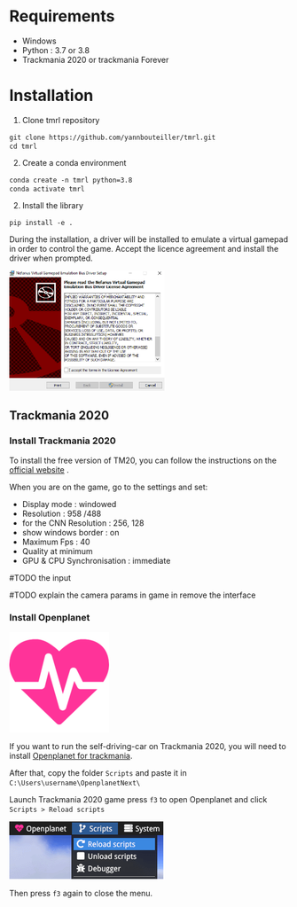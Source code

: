 # Requirements
* Windows
* Python : 3.7 or 3.8
* Trackmania 2020 or trackmania Forever

# Installation

1. Clone tmrl repository
```shell
git clone https://github.com/yannbouteiller/tmrl.git
cd tmrl
```
2. Create a conda environment
```shell
conda create -n tmrl python=3.8
conda activate tmrl
```

2. Install the library
```shell
pip install -e .
```
During the installation, a driver will be installed to emulate a virtual gamepad in order to control the game.
Accept the licence agreement and install the driver when prompted.

![Image](img/Nefarius1.png)

## Trackmania 2020

### Install Trackmania 2020
To install the free version of TM20, you can follow the instructions on the [official website](https://www.trackmania.com/) .

When you are on the game, go to the settings and set:
- Display mode : windowed
- Resolution : 958 /488
- for the CNN Resolution : 256, 128
- show windows border : on
- Maximum Fps : 40
- Quality at minimum
- GPU & CPU Synchronisation : immediate

#TODO the input

#TODO explain the camera params in game in remove the interface

### Install Openplanet

![Image](img/openplanet.png)

If you want to run the self-driving-car on Trackmania 2020, you will need to install 
[Openplanet for trackmania](https://openplanet.nl/).

After that, copy the folder `Scripts` and paste it in `C:\Users\username\OpenplanetNext\`

Launch Trackmania 2020 game press `f3` to open Openplanet and click `Scripts > Reload scripts`

![Image](img/writingscripts_reload.png)

Then press `f3` again to close the menu.
